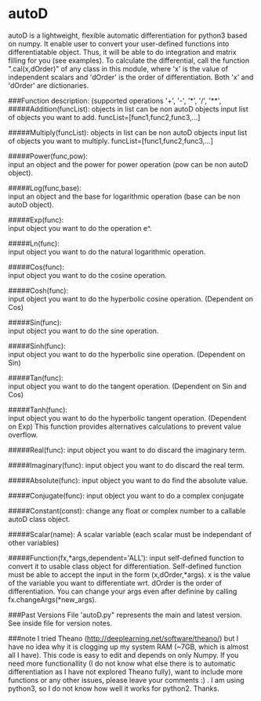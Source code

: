 # autoD
autoD is a lightweight, flexible automatic differentiation for python3 based on numpy. It enable user to convert your user-defined functions into differentiatable object. Thus, it will be able to do integration and matrix filling for you (see examples). To calculate the differential, call the function ".cal(x,dOrder)" of any class in this module, where 'x' is the value of independent scalars and 'dOrder' is the order of differentiation. Both 'x' and 'dOrder' are dictionaries.

###Function description: (supported operations '+', '-', '\*', '/', '\*\*',
#####Addition(funcList): objects in list can be non autoD objects
input list of objects you want to add. funcList=[func1,func2,func3,...]

#####Multiply(funcList): objects in list can be non autoD objects
input list of objects you want to multiply. funcList=[func1,func2,func3,...]

#####Power(func,pow):    
input an object and the power for power operation (pow can be non autoD object).

#####Log(func,base):     
input an object and the base for logarithmic operation (base can be non autoD object).

#####Exp(func):          
input object you want to do the operation e^.

#####Ln(func):           
input object you want to do the natural logarithmic operation.

#####Cos(func):          
input object you want to do the cosine operation.

#####Cosh(func):          
input object you want to do the hyperbolic cosine operation. (Dependent on Cos)

#####Sin(func):          
input object you want to do the sine operation.

#####Sinh(func):          
input object you want to do the hyperbolic sine operation. (Dependent on Sin)

#####Tan(func):          
input object you want to do the tangent operation. (Dependent on Sin and Cos)

#####Tanh(func):          
input object you want to do the hyperbolic tangent operation. (Dependent on Exp)
This function provides alternatives calculations to prevent value overflow.

#####Real(func):
input object you want to do discard the imaginary term.

#####Imaginary(func):
input object you want to do discard the real term.

#####Absolute(func):
input object you want to do find the absolute value.

#####Conjugate(func):
input object you want to do a complex conjugate

#####Constant(const):
change any float or complex number to a callable autoD class object.

#####Scalar(name):
A scalar variable (each scalar must be independant of other variables)

#####Function(fx,*args,dependent='ALL'): 
input self-defined function to convert it to usable class object for differentiation.
Self-defined function must be able to accept the input in the form (x,dOrder,*args).
x is the value of the variable you want to differentiate wrt.
dOrder is the order of differentiation.
You can change your args even after definine by calling fx.changeArgs(*new_args).

###Past Versions
File 'autoD.py" represents the main and latest version. See inside file for version notes.

###note
I tried Theano (http://deeplearning.net/software/theano/) but I have no idea why it is clogging up my system RAM (~7GB, which is almost all I have). This code is easy to edit and depends on only Numpy. If you need more functionallity (I do not know what else there is to automatic differentiation as I have not explored Theano fully), want to include more functions or any other issues, please leave your comments :) . I am using python3, so I do not know how well it works for python2. Thanks.
